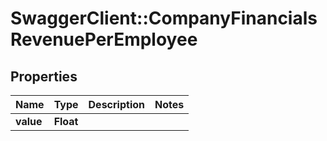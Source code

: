 # SwaggerClient::CompanyFinancialsRevenuePerEmployee

## Properties
Name | Type | Description | Notes
------------ | ------------- | ------------- | -------------
**value** | **Float** |  | 


